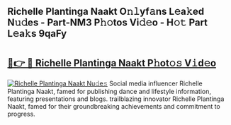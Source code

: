 ## Richelle Plantinga Naakt O𝚗𝚕yf𝚊ns L𝚎a𝚔ed N𝚞𝚍es - Part-NM3 P𝚑𝚘tos Vi𝚍𝚎o - H𝚘𝚝 Part L𝚎a𝚔s 9qaFy

# <h2><a href="http://kf572w.oniu.top/?m=Richelle+Plantinga+Naakt">🔗👉 🔴 Richelle Plantinga Naakt P𝚑ot𝚘𝚜 V𝚒d𝚎o</a></h2>

[![Richelle Plantinga Naakt Nu𝚍e𝚜](https://i.imgur.com/0qMVB7G.gif)](http://kf572w.oniu.top/?m=Richelle+Plantinga+Naakt)
Social media influencer Richelle Plantinga Naakt, famed for publishing dance and lifestyle information, featuring presentations and blogs. trailblazing innovator Richelle Plantinga Naakt, famed for their groundbreaking achievements and commitment to progress.  
